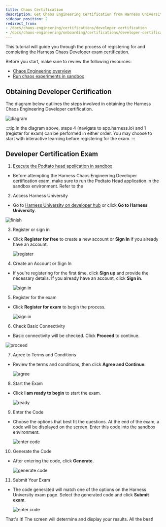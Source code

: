 ```yaml
---
title: Chaos Certification
description: Get Chaos Engineering Certification from Harness University
sidebar_position: 2
redirect_from:
- /docs/chaos-engineering/certifications/developer-certification
- /docs/chaos-engineering/onboarding/certifications/developer-certification
---
```


This tutorial will guide you through the process of registering for and completing the Harness Chaos Developer exam certification.

Before you start, make sure to review the following resources:
- [Chaos Engineering overview](/docs/chaos-engineering/onboarding/hce-onboarding.md)
- [Run chaos experiments in sandbox](/docs/chaos-engineering/onboarding/certifications/run-experiments-in-sandbox.md)

## Obtaining Developer Certification

The diagram below outlines the steps involved in obtaining the Harness Chaos Engineering Developer certification.

![diagram](./static/certification/exam-flowchart.png)

:::tip
In the diagram above, steps 4 (navigate to app.harness.io) and 1 (register for exam) can be performed in either order. You may choose to start with interactive learning before registering for the exam.
:::

## Developer Certification Exam

1. [Execute the Podtato head application in sandbox](/docs/chaos-engineering/onboarding/certifications/run-experiments-in-sandbox.md)
  - Before attempting the Harness Chaos Engineering Developer certification exam, make sure to run the Podtato Head application in the sandbox environment. Refer to the

2. Access Harness University
  - Go to [Harness University on developer hub](https://developer.harness.io/university/chaos-engineering?lvl=developer) or click **Go to Harness University**.

   ![finish](./static/certification/finish.png)

3. Register or sign in

  - Click **Register for free** to create a new account or **Sign In** if you already have an account.

    ![register](./static/certification/harness-uni.png)

4. Create an Account or Sign In

  - If you're registering for the first time, click **Sign up** and provide the necessary details. If you already have an account, click **Sign in**.

    ![sign in](./static/certification/sign-up-exam.png)

5. Register for the exam

  - Click **Register for exam** to begin the process.

    ![sign in](./static/certification/register-for-exam.png)

6. Check Basic Connectivity

  - Basic connectivity will be checked. Click **Proceed** to continue.

   ![proceed](./static/certification/proceed.png)

7. Agree to Terms and Conditions

  - Review the terms and conditions, then click **Agree and Continue**.

    ![agree](./static/certification/agree-continue.png)

8. Start the Exam

  - Click **I am ready to begin** to start the exam.

    ![ready](./static/certification/begin.png)

9. Enter the Code

  - Choose the options that best fit the questions. At the end of the exam, a code will be displayed on the screen. Enter this code into the sandbox environment.

    ![enter code](./static/certification/enter-code.png)

10. Generate the Code

  - After entering the code, click **Generate**.

    ![generate code](./static/certification/generate-code.png)

11. Submit Your Exam

  - The code generated will match one of the options on the Harness University exam page. Select the generated code and click **Submit exam**.

    ![enter code](./static/certification/enter-code.png)

That's it! The screen will determine and display your results. All the best!